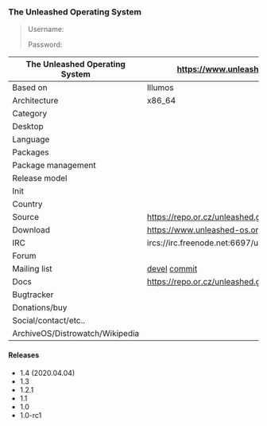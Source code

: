 ### The Unleashed Operating System

>
>
>
> Username:
>
> Password:

| The Unleashed Operating System | https://www.unleashed-os.org/ |
|--------------------|--|
| Based on           | Illumos |
| Architecture       | x86_64 |
| Category           |  |
| Desktop            |  |
| Language           |  |
| Packages           |  |
| Package management |  |
| Release model      |  |
| Init               |  |
| Country            |  |
| Source | https://repo.or.cz/unleashed.git |
| Download | https://www.unleashed-os.org/releases/ |
| IRC | ircs://irc.freenode.net:6697/unleashed |
| Forum |  |
| Mailing list | [devel](http://lists.31bits.net/listinfo/devel) [commit](http://lists.31bits.net/listinfo/commits) |
| Docs | https://repo.or.cz/unleashed.git/tree/HEAD:/docs |
| Bugtracker |  |
| Donations/buy |  |
| Social/contact/etc.. |  |
| ArchiveOS/Distrowatch/Wikipedia |  |

#### Releases

* 1.4 (2020.04.04)
* 1.3
* 1.2.1
* 1.1
* 1.0
* 1.0-rc1

